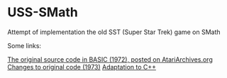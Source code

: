 # USS-SMath
Attempt of implementation the old SST (Super Star Trek) game on SMath

Some links:

[The original source code in BASIC (1972), posted on AtariArchives.org](https://www.atariarchives.org/bcc1/showpage.php?page=275)
[Changes to original code (1973)](http://newton.freehostia.com/hp/bas/TREKPT.txt)
[Adaptation to C++](https://www.codeproject.com/Articles/28228/Star-Trek-Text-Game) 
